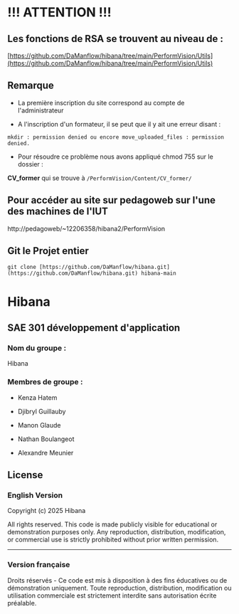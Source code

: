 # !!! ATTENTION !!!

## Les fonctions de RSA se trouvent au niveau de :
[https://github.com/DaManflow/hibana/tree/main/PerformVision/Utils](https://github.com/DaManflow/hibana/tree/main/PerformVision/Utils)

## Remarque 

- La première inscription du site correspond au compte de l'administrateur

- A l'inscription d'un formateur, il se peut que il y ait une erreur disant : 
```
mkdir : permission denied ou encore move_uploaded_files : permission denied.
```
- Pour résoudre ce problème nous avons appliqué chmod 755 sur le dossier : 

**CV_former** qui se trouve à `/PerformVision/Content/CV_former/`

## Pour accéder au site sur pedagoweb sur l'une des machines de l'IUT 

http://pedagoweb/~12206358/hibana2/PerformVision


## Git le Projet entier
```
git clone [https://github.com/DaManflow/hibana.git](https://github.com/DaManflow/hibana.git) hibana-main
```
# Hibana
## SAE 301 développement d'application 
### Nom du groupe : 
Hibana
### Membres de groupe : 
- Kenza Hatem

- Djibryl Guillauby

- Manon Glaude 

- Nathan Boulangeot 

- Alexandre Meunier

## License

### English Version

Copyright (c) 2025 Hibana

All rights reserved.
This code is made publicly visible for educational or demonstration purposes only.
Any reproduction, distribution, modification, or commercial use is strictly prohibited without prior written permission.

---

### Version française

Droits réservés - Ce code est mis à disposition à des fins éducatives ou de démonstration uniquement.
Toute reproduction, distribution, modification ou utilisation commerciale est strictement interdite sans autorisation écrite préalable.


